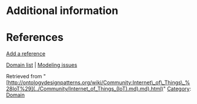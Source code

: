 #  Additional information


#  References


[Add a reference](index.php@title=Odp%253AAdd_reference&subject=Community%253AInternet+of+Things+(IoT).html "http://ontologydesignpatterns.org/wiki/index.php?title=Odp:Add_reference&subject=Community%3AInternet+of+Things+%28IoT%29")


  




[Domain list](../Community/Domain.md "Community:Domain") | [Modeling issues](../Community/Main.md "Community:Main")


Retrieved from "[http://ontologydesignpatterns.org/wiki/Community:Internet\_of\_Things\_%28IoT%29](../Community/Internet_of_Things_(IoT).md).md).html)"
 [Category](http://ontologydesignpatterns.org/wiki/Special:Categories "Special:Categories"): [Domain](../Category/Domain.md "Category:Domain")